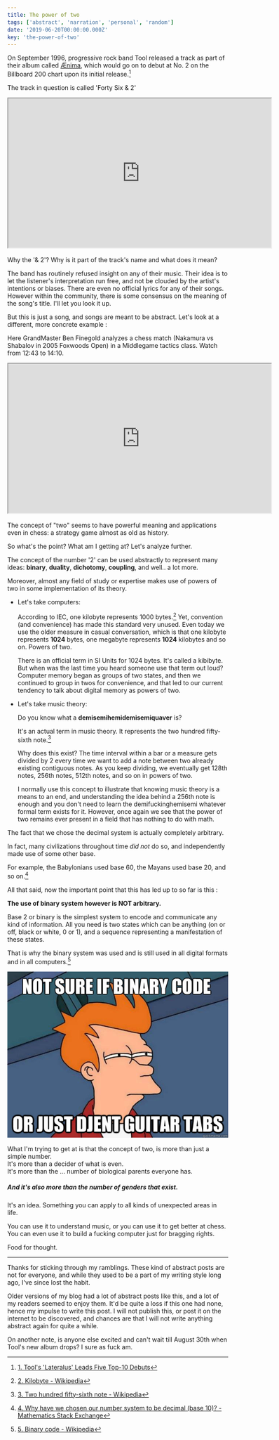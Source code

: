 ```yaml
---
title: The power of two
tags: ['abstract', 'narration', 'personal', 'random']
date: '2019-06-20T00:00:00.000Z'
key: 'the-power-of-two'
---
```


On September 1996, progressive rock band Tool released a track as part of their album called [Ænima](https://en.wikipedia.org/wiki/%C3%86nima), which would go on to debut at No. 2 on the Billboard 200 chart upon its initial release.[^1]

The track in question is called 'Forty Six & 2'

<iframe class="embed-video" src="https://www.youtube.com/embed/Lm38Ojh61lY" width="600" height="340"></iframe>

Why the '& 2'? Why is it part of the track's name and what does it mean?

The band has routinely refused insight on any of their music. Their idea is to let the listener's interpretation run free, and not be clouded by the artist's intentions or biases. There are even no official lyrics for any of their songs. However within the community, there is some consensus on the meaning of the song's title. I'll let you look it up.

But this is just a song, and songs are meant to be abstract. Let's look at a different, more concrete example :

Here GrandMaster Ben Finegold analyzes a chess match (Nakamura vs Shabalov in 2005 Foxwoods Open) in a Middlegame tactics class. Watch from 12:43 to 14:10.

<iframe class="embed-video" src="https://www.youtube.com/embed/_ijunCGyTmI?start=763&end=850" width="600" height="340"></iframe>

The concept of "two" seems to have powerful meaning and applications even in chess: a strategy game almost as old as history.

So what's the point? What am I getting at? Let's analyze further.

The concept of the number '2' can be used abstractly to represent many ideas: **binary**, **duality**, **dichotomy**, **coupling**, and well.. a lot more.

Moreover, almost any field of study or expertise makes use of powers of two in some implementation of its theory.

-   Let's take computers:

    According to IEC, one kilobyte represents 1000 bytes.[^2] Yet, convention (and convenience) has made this standard very unused. Even today we use the older measure in casual conversation, which is that one kilobyte represents **1024** bytes, one megabyte represents **1024** kilobytes and so on. Powers of two.

    There is an official term in SI Units for 1024 bytes. It's called a kibibyte. But when was the last time you heard someone use that term out loud? Computer memory began as groups of two states, and then we continued to group in twos for convenience, and that led to our current tendency to talk about digital memory as powers of two.

-   Let's take music theory:

    Do you know what a **demisemihemidemisemiquaver** is?

    It's an actual term in music theory. It represents the two hundred fifty-sixth note.[^3]

    Why does this exist? The time interval within a bar or a measure gets divided by 2 every time we want to add a note between two already existing contiguous notes. As you keep dividing, we eventually get 128th notes, 256th notes, 512th notes, and so on in powers of two.

    I normally use this concept to illustrate that knowing music theory is a means to an end, and understanding the idea behind a 256th note is enough and you don't need to learn the demifuckinghemisemi whatever formal term exists for it. However, once again we see that the power of two remains ever present in a field that has nothing to do with math.

The fact that we chose the decimal system is actually completely arbitrary.

In fact, many civilizations throughout time _did not_ do so, and independently made use of some other base.

For example, the Babylonians used base 60, the Mayans used base 20, and so on.[^4]

All that said, now the important point that this has led up to so far is this :

**The use of binary system however is NOT arbitrary.**

Base 2 or binary is the simplest system to encode and communicate any kind of information. All you need is two states which can be anything (on or off, black or white, 0 or 1), and a sequence representing a manifestation of these states.

That is why the binary system was used and is still used in all digital formats and in all computers.[^5]

![](./tab.jpg)

What I'm trying to get at is that the concept of two, is more than just a simple number. \
It's more than a decider of what is even. \
It's more than the ... number of biological parents everyone has.

##### And it's also more than the number of genders that exist.

It's an idea. Something you can apply to all kinds of unexpected areas in life.

You can use it to understand music, or you can use it to get better at chess. You can even use it to build a fucking computer just for bragging rights.

Food for thought.

---

Thanks for sticking through my ramblings. These kind of abstract posts are not for everyone, and while they used to be a part of my writing style long ago, I've since lost the habit.

Older versions of my blog had a lot of abstract posts like this, and a lot of my readers seemed to enjoy them. It'd be quite a loss if this one had none, hence my impulse to write this post. I will not publish this, or post it on the internet to be discovered, and chances are that I will not write anything abstract again for quite a while.

On another note, is anyone else excited and can't wait till August 30th when Tool's new album drops? I sure as fuck am.

[^1]: [1. Tool's 'Lateralus' Leads Five Top-10 Debuts](https://www.billboard.com/articles/news/79641/tools-lateralus-leads-five-top-10-debuts)
[^2]: [2. Kilobyte - Wikipedia](https://en.wikipedia.org/wiki/Kilobyte)
[^3]: [3. Two hundred fifty-sixth note - Wikipedia](https://en.wikipedia.org/wiki/Two_hundred_fifty-sixth_note)
[^4]: [4. Why have we chosen our number system to be decimal (base 10)? - Mathematics Stack Exchange](https://math.stackexchange.com/a/8748)
[^5]: [5. Binary code - Wikipedia](https://en.wikipedia.org/wiki/Binary_code#History_of_binary_code)
